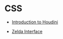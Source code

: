 # CSS

* [Introduction to Houdini](https://dev.to/adrianbdesigns/css-houdini-introduction-future-of-css-1010)

* [Zelda Interface](https://dev.to/flagrede/how-to-replicate-the-zelda-botw-interface-with-react-tailwind-and-framer-motion-part-1-298g)